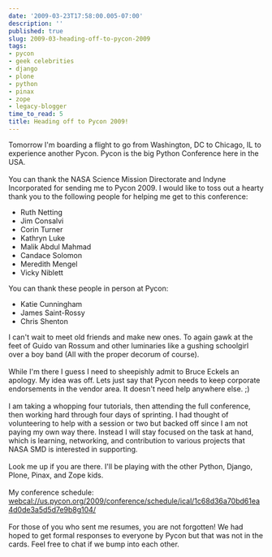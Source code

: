 ```yaml
---
date: '2009-03-23T17:58:00.005-07:00'
description: ''
published: true
slug: 2009-03-heading-off-to-pycon-2009
tags:
- pycon
- geek celebrities
- django
- plone
- python
- pinax
- zope
- legacy-blogger
time_to_read: 5
title: Heading off to Pycon 2009!
---
```


Tomorrow I'm boarding a flight to go from Washington, DC to Chicago, IL to experience another Pycon. Pycon is the big Python Conference here in the USA.<br /><br />You can thank the NASA Science Mission Directorate and Indyne Incorporated for sending me to Pycon 2009. I would like to toss out a hearty thank you to the following people for helping me get to this conference:<br /><ul><li>Ruth Netting<br /></li><li>Jim Consalvi<br /></li><li>Corin Turner</li><li>Kathryn Luke</li><li>Malik Abdul Mahmad</li><li>Candace Solomon</li><li>Meredith Mengel</li><li>Vicky Niblett</li></ul>You can thank these people in person at Pycon:<br /><ul><li>Katie Cunningham</li><li>James Saint-Rossy</li><li>Chris Shenton</li></ul>I can't wait to meet old friends and make new ones. To again gawk at the feet of Guido van Rossum and other luminaries like a gushing schoolgirl over a boy band (All with the proper decorum of course).<br /><br />While I'm there I guess I need to sheepishly admit to Bruce Eckels an apology. My idea was off. Lets just say that Pycon needs to keep corporate endorsements in the vendor area. It doesn't need help anywhere else. ;)<br /><br />I am taking a whopping four tutorials, then attending the full conference, then working hard through four days of sprinting. I had thought of volunteering to help with a session or two but backed off since I am not paying my own way there. Instead I will stay focused on the task at hand, which is learning, networking, and contribution to various projects that NASA SMD is interested in supporting.<br /><br />Look me up if you are there. I'll be playing with the other Python, Django, Plone, Pinax, and Zope kids.<br /><br />My conference schedule:<br /><a href="">webcal://us.pycon.org/2009/conference/schedule/ical/1c68d36a70bd61ea4d0de3a5d5d7e9b8g104/</a><br /><br />For those of you who sent me resumes, you are not forgotten! We had hoped to get formal responses to everyone by Pycon but that was not in the cards. Feel free to chat if we bump into each other.